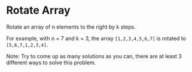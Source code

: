 # Rotate Array

Rotate an array of n elements to the right by k steps.

For example, with n = 7 and k = 3, the array `[1,2,3,4,5,6,7]` is rotated to `[5,6,7,1,2,3,4]`.

Note:
Try to come up as many solutions as you can, there are at least 3 different ways to solve this problem.

